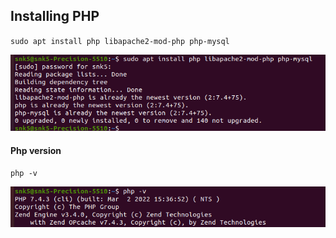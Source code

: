 ## Installing PHP
 `sudo apt install php libapache2-mod-php php-mysql`

![Php Installation](./Images/Php%20Installation.png)

#### Php version

`php -v`

 ![Php version!](./Images/php%20version.png)
